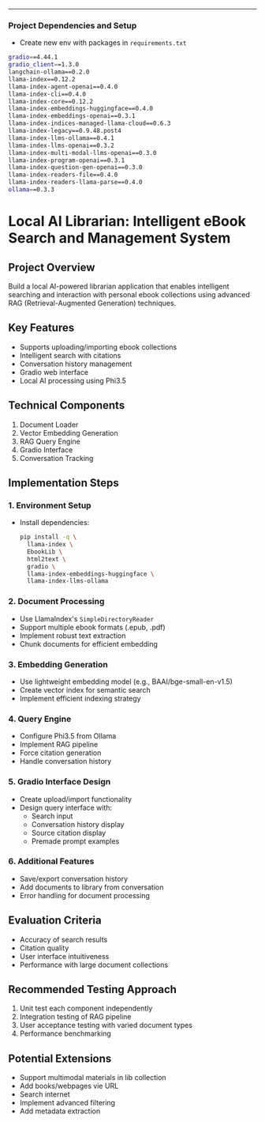 ------
<!--- markdown-next --->
### Project Dependencies and Setup

- Create new env with packages in `requirements.txt`
```bash
gradio==4.44.1
gradio_client==1.3.0
langchain-ollama==0.2.0
llama-index==0.12.2
llama-index-agent-openai==0.4.0
llama-index-cli==0.4.0
llama-index-core==0.12.2
llama-index-embeddings-huggingface==0.4.0
llama-index-embeddings-openai==0.3.1
llama-index-indices-managed-llama-cloud==0.6.3
llama-index-legacy==0.9.48.post4
llama-index-llms-ollama==0.4.1
llama-index-llms-openai==0.3.2
llama-index-multi-modal-llms-openai==0.3.0
llama-index-program-openai==0.3.1
llama-index-question-gen-openai==0.3.0
llama-index-readers-file==0.4.0
llama-index-readers-llama-parse==0.4.0
ollama==0.3.3
```
# Local AI Librarian: Intelligent eBook Search and Management System

## Project Overview
Build a local AI-powered librarian application that enables intelligent searching and interaction with personal ebook collections using advanced RAG (Retrieval-Augmented Generation) techniques.

## Key Features
- Supports uploading/importing ebook collections
- Intelligent search with citations
- Conversation history management
- Gradio web interface
- Local AI processing using Phi3.5

## Technical Components
1. Document Loader
2. Vector Embedding Generation
3. RAG Query Engine
4. Gradio Interface
5. Conversation Tracking

## Implementation Steps

### 1. Environment Setup
- Install dependencies:
  ```bash
  pip install -q \
    llama-index \
    EbookLib \
    html2text \
    gradio \
    llama-index-embeddings-huggingface \
    llama-index-llms-ollama
  ```

### 2. Document Processing
- Use LlamaIndex's `SimpleDirectoryReader`
- Support multiple ebook formats (.epub, .pdf)
- Implement robust text extraction
- Chunk documents for efficient embedding

### 3. Embedding Generation
- Use lightweight embedding model (e.g., BAAI/bge-small-en-v1.5)
- Create vector index for semantic search
- Implement efficient indexing strategy

### 4. Query Engine
- Configure Phi3.5 from Ollama
- Implement RAG pipeline
- Force citation generation
- Handle conversation history

### 5. Gradio Interface Design
- Create upload/import functionality
- Design query interface with:
  - Search input
  - Conversation history display
  - Source citation display
  - Premade prompt examples

### 6. Additional Features
- Save/export conversation history
- Add documents to library from conversation
- Error handling for document processing

## Evaluation Criteria
- Accuracy of search results
- Citation quality
- User interface intuitiveness
- Performance with large document collections

## Recommended Testing Approach
1. Unit test each component independently
2. Integration testing of RAG pipeline
3. User acceptance testing with varied document types
4. Performance benchmarking

## Potential Extensions
- Support multimodal materials in lib collection
- Add books/webpages vie URL
- Search internet
- Implement advanced filtering
- Add metadata extraction
